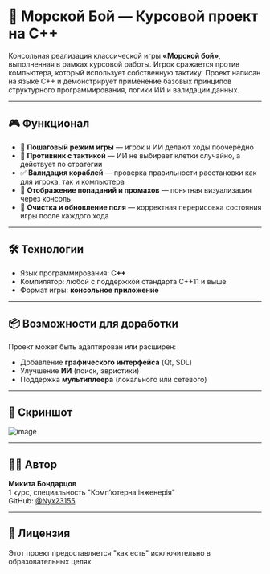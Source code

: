 # 🧩 Морской Бой — Курсовой проект на C++

Консольная реализация классической игры **«Морской бой»**, выполненная в рамках курсовой работы. Игрок сражается против компьютера, который использует собственную тактику. Проект написан на языке C++ и демонстрирует применение базовых принципов структурного программирования, логики ИИ и валидации данных.

---

## 🎮 Функционал

- 🔁 **Пошаговый режим игры** — игрок и ИИ делают ходы поочерёдно
- 🧠 **Противник с тактикой** — ИИ не выбирает клетки случайно, а действует по стратегии
- ✅ **Валидация кораблей** — проверка правильности расстановки как для игрока, так и компьютера
- 🎯 **Отображение попаданий и промахов** — понятная визуализация через консоль
- 🧹 **Очистка и обновление поля** — корректная перерисовка состояния игры после каждого хода

---

## 🛠️ Технологии

- Язык программирования: **C++**
- Компилятор: любой с поддержкой стандарта C++11 и выше
- Формат игры: **консольное приложение**

---

## 📦 Возможности для доработки

Проект может быть адаптирован или расширен:
- Добавление **графического интерфейса** (Qt, SDL)
- Улучшение **ИИ** (поиск, эвристики)
- Поддержка **мультиплеера** (локального или сетевого)

---

## 📸 Скриншот

![image](https://github.com/user-attachments/assets/3c779fd3-242d-4411-ae70-cf776ae2c2af)

---

## 🧑‍💻 Автор

**Микита Бондарцов**  
1 курс, специальность "Комп’ютерна інженерія"  
GitHub: [@Nyx23155](https://github.com/Nyx23155)

---

## 📃 Лицензия

Этот проект предоставляется "как есть" исключительно в образовательных целях.
